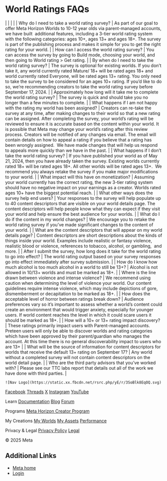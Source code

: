 # World Ratings FAQs

|  |
|  |
| Why do I need to take a world rating survey? | As part of our goal to offer Meta Horizon Worlds to 10-12 year olds via parent-managed accounts, we have built  additional features, including a 3-tier world rating system with the following categories: ages 10+, ages 13+ and ages 18+. The survey is part of the publishing process and makes it simple for you to get the right rating for your world. |
| How can I access the world rating survey? | You can access the survey by going to Build mode, choosing your world, and then going to World rating > Get rating. |
| By when do I need to take the world rating survey? | The survey is optional for existing worlds. If you don’t take it, any world currently rated Mature/ 18+ will be rated ages 18+ and world currently rated Everyone, will be rated ages 13+ rating. You only need to take the survey to be considered for an ages 10+ rating. If you’d like to do so, we’re recommending creators to take the world rating survey before September 17, 2024. |
| Approximately how long will it take me to complete the world rating survey? | The survey is quick and should take you no longer than a few minutes to complete. |
| What happens if I am not happy with the rating my world has been assigned? | Creators can re-take the survey at any time, after making changes to their world so that a new rating can be assigned. After completing the survey, your world’s rating will be reviewed to ensure it is accurate based on the content within your world. It is possible that Meta may change your world’s rating after this review process. Creators will be notified of any changes via email. The email will contain details on how to appeal a rating if you believe that a rating has been wrongly assigned.  We have made changes that will help us respond to appeals more quickly than we have in the past. |
| What happens if I don’t take the world rating survey? | If you have published your world as of May 21, 2024, then you have already taken the survey. Existing worlds currently rated 18+ will be rated ages 18+. All other worlds will be rated ages 13+.  We recommend you always retake the survey if you make major modifications to your world. |
| What impact will this have on monetization? | Assuming your world currently has the correct rating, the new 3-tier rating system should have no negative impact on your earnings as a creator. Worlds rated ages 10+ have the biggest potential reach. |
| What other ways does the survey help end users? | Your responses to the survey will help populate up to 40 content descriptors that are visible on your world details page. The content descriptors will help people know what they can expect if they visit your world and help ensure the best audience for your worlds. |
| What do I do if the content in my world changes? | We encourage you to retake the world rating survey if you’ve made significant changes to the content of your world. |
| What are the content descriptors that will appear on my world details page? | Content descriptors are short descriptions about the kinds of things inside your world. Examples include realistic or fantasy violence, realistic blood or violence, references to tobacco, alcohol, or gambling,  and more. |
| After I submit the survey, how long does it take for the world rating to go into effect? | The world rating output based on your survey responses go into effect immediately after survey submission. |
| How do I know how much alcohol is too much alcohol in a world to still be 13+? | Alcohol is not allowed in 10/13+ worlds and must be marked as 18+. |
| Where is the line drawn between violence and intense violence? | We recommend using caution when determining the level of violence your world. Our content guidelines require intense violence, which may include depictions of gore, dismemberment or decapitation to be marked as 18+. |
| How does the acceptable level of horror between ratings break down? | Audience preferences vary so it’s important to assess whether a world’s content could create an environment that would trigger anxiety, especially for younger users. If world content reaches the level in which it could scare users it should be marked as 18+. |
| How will a 10+ or 13+ rating impact discovery? | These ratings primarily impact users with Parent-managed accounts. Preteen users will only be able to discover worlds and rating categories which have been approved by their parent/guardian who manages the account. At this time there is no general discoverability impact to users who are 13+ |
| What will be the source of information for content descriptors for worlds that receive the default 13+ rating on September 17? | Any world without a completed survey will not contain content descriptors on the world detail page. |
| Who are the third party advisors that you’ve worked with? | Please see our TTC labs report that details out all of the work we have done with third parties. |

    ![Nav Logo](https://static.xx.fbcdn.net/rsrc.php/yE/r/3SoBlk8EqOQ.svg)


[Facebook](https://www.facebook.com/MetaHorizon/)
[Threads](https://www.threads.com/@metahorizon)
[X](https://x.com/MetaHorizon)
[Instagram](https://www.instagram.com/metahorizon/)
[YouTube](https://www.youtube.com/@MetaQuestVR)

 Learn
[Documentation](https://developers.meta.com/horizon-worlds/learn/documentation/)
[Blog](https://developers.meta.com/horizon/blog/)
[Forum](https://communityforums.atmeta.com/t5/Creator-Forum/ct-p/Meta_Horizon_Creator_Forums)

 Programs
[Meta Horizon Creator Program](https://developers.meta.com/horizon-worlds/programs/)

 My Creations
[My Worlds](https://horizon.meta.com/creator/worlds_all/?utm_source=horizon_worlds_creator)
[My Assets](https://horizon.meta.com/creator/assets/?utm_source=horizon_worlds_creator)
[Performance](https://horizon.meta.com/creator/performance/traces/?utm_source=horizon_worlds_creator)

 Privacy & Legal
[Privacy Policy](https://www.meta.com/legal/privacy-policy/)
[Legal](https://www.meta.com/legal/supplemental-terms-of-service/)

 © 2025 Meta

## Additional Links
- [Meta home](https://developers.meta.com/horizon-worlds/)
- [Login](https://developers.meta.com/login/?redirect_uri=https%3A%2F%2Fdevelopers.meta.com%2Fhorizon-worlds%2Flearn%2Fdocumentation%2Fmhcp-program%2Ffaq%2Fworld-rating-faqs%2F)
